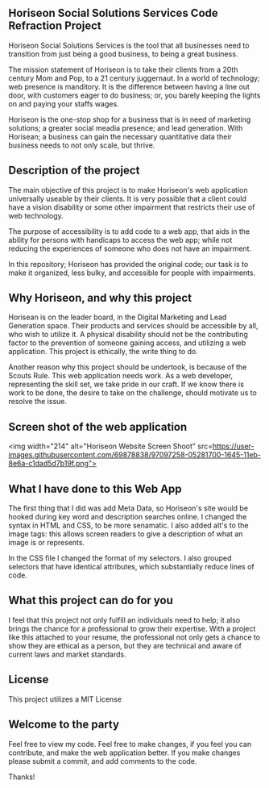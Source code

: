 ## Horiseon Social Solutions Services Code Refraction Project
Horiseon Social Solutions Services is the tool that all businesses need to transition from just being a good business, to being a great business.

The mission statement of Horiseon is to take their clients from a 20th century Mom and Pop, to a 21 century juggernaut. In a world of technology; web presence is manditory. It is the difference between having a line out door, with customers eager to do business; or, you barely keeping the lights on and paying your staffs wages.

Horiseon is the one-stop shop for a business that is in need of marketing solutions; a greater social meadia presence; and lead generation.
With Horisean; a business can gain the necessary quantitative data their business needs to not only scale, but thrive.

## Description of the project
The main objective of this project is to make Horiseon's web application universally useable by their clients. It is very possible that a client could have a vision disability or some other impairment that restricts their use of web technology. 

The purpose of accessibility is to add code to a web app, that aids in the ability for persons with handicaps to access the web app; while not reducing the experiences of someone who does not have an impairment. 

In this repository; Horiseon has provided the original code; our task is to make it organized, less bulky, and accessible for people with impairments. 

## Why Horiseon, and why this project
Horisean is on the leader board, in the Digital Marketing and Lead Generation space. Their products and services should be accessible by all, who wish to utilize it. A physical disability should not be the contributing factor to the prevention of someone gaining access, and utilizing a web application. This project is ethically, the write thing to do. 

Another reason why this project should be undertook, is because of the Scouts Rule. This web application needs work. As a web developer, representing the skill set, we take pride in our craft. If we know there is work to be done, the desire to take on the challenge, should motivate us to resolve the issue.

## Screen shot of the web application
<img width="214" alt="Horiseon Website Screen Shoot" src=https://user-images.githubusercontent.com/69878838/97097258-05281700-1645-11eb-8e6a-c1dad5d7b19f.png">

## What I have done to this Web App
The first thing that I did was add Meta Data, so Horiseon's site would be hooked during key word and description searches online. I changed the syntax in HTML and CSS, to be more senamatic. I also added alt's to the image tags: this allows screen readers to give a description of what an image is or represents. 

In the CSS file I changed the format of my selectors. I also grouped selectors that have identical attributes, which substantially reduce lines of code.

## What this project can do for you
I feel that this project not only fulfill an individuals need to help; it also brings the chance for a professional to grow their expertise. With a project like this attached to your resume, the professional not only gets a chance to show they are ethical as a person, but they are technical and aware of current laws and market standards.

## License
This project utilizes a MIT License

## Welcome to the party
Feel free to view my code. Feel free to make changes, if you feel you can contribute, and make the web application better. If you make changes please submit a commit, and add comments to the code.

Thanks!


